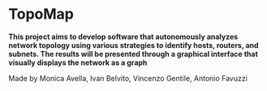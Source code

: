 # TopoMap
**This project aims to develop software that autonomously analyzes network topology using various strategies to identify hosts, routers, and subnets. The results will be presented through a graphical interface that visually displays the network as a graph**

Made by Monica Avella, Ivan Belvito, Vincenzo Gentile, Antonio Favuzzi